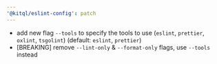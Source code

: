 ```yaml
---
'@kitql/eslint-config': patch
---
```


- add new flag `--tools` to specify the tools to use (`eslint`, `prettier`, `oxlint`, `tsgolint`) (default: `eslint`, `prettier`)
- [BREAKING] remove `--lint-only` & `--format-only` flags, use `--tools` instead
